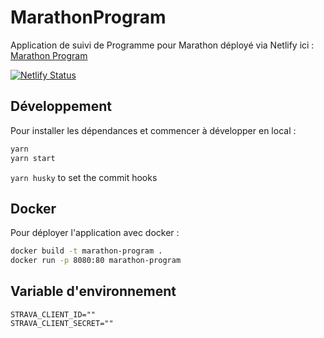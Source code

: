 # MarathonProgram

Application de suivi de Programme pour Marathon déployé via Netlify ici : <a href='https://marathonprogram.thorigne-tt.net/'> Marathon Program</a>

[![Netlify Status](https://api.netlify.com/api/v1/badges/f26f75e1-f52d-4d0b-ba29-50beb4867a6c/deploy-status)](https://app.netlify.com/sites/marathonprogram/deploys)

## Développement

Pour installer les dépendances et commencer à développer en local :

```sh
yarn
yarn start
```

`yarn husky` to set the commit hooks

## Docker

Pour déployer l'application avec docker :

```sh
docker build -t marathon-program .
docker run -p 8080:80 marathon-program
```

## Variable d'environnement

```
STRAVA_CLIENT_ID=""
STRAVA_CLIENT_SECRET=""
```
